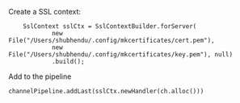Create a SSL context:
```
    SslContext sslCtx = SslContextBuilder.forServer(
            new File("/Users/shubhendu/.config/mkcertificates/cert.pem"),
            new File("/Users/shubhendu/.config/mkcertificates/key.pem"), null)
            .build();
```
Add to the pipeline
```
channelPipeline.addLast(sslCtx.newHandler(ch.alloc()))
```


